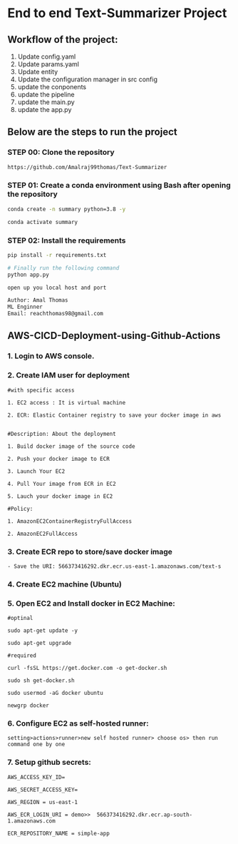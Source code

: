 # End to end Text-Summarizer Project

## Workflow of the project:

1. Update config.yaml
2. Update params.yaml
3. Update entity
4. Update the configuration manager in src config
5. update the conponents
6. update the pipeline
7. update the main.py
8. update the app.py


## Below are the steps to run the project

### STEP 00: Clone the repository

```bash
https://github.com/Amalraj99thomas/Text-Summarizer
```

### STEP 01: Create a conda environment using Bash after opening the repository

```bash
conda create -n summary python=3.8 -y
```

```bash
conda activate summary
```

### STEP 02: Install the requirements

```bash
pip install -r requirements.txt
```

```bash
# Finally run the following command
python app.py
```

```bash
open up you local host and port
```


```bash
Author: Amal Thomas
ML Enginner
Email: reachthomas98@gmail.com

```



## AWS-CICD-Deployment-using-Github-Actions

### 1. Login to AWS console.

### 2. Create IAM user for deployment

	#with specific access

	1. EC2 access : It is virtual machine

	2. ECR: Elastic Container registry to save your docker image in aws


	#Description: About the deployment

	1. Build docker image of the source code

	2. Push your docker image to ECR

	3. Launch Your EC2 

	4. Pull Your image from ECR in EC2

	5. Lauch your docker image in EC2

	#Policy:

	1. AmazonEC2ContainerRegistryFullAccess

	2. AmazonEC2FullAccess

	
### 3. Create ECR repo to store/save docker image
    - Save the URI: 566373416292.dkr.ecr.us-east-1.amazonaws.com/text-s

	
### 4. Create EC2 machine (Ubuntu) 

### 5. Open EC2 and Install docker in EC2 Machine:
	
	
	#optinal

	sudo apt-get update -y

	sudo apt-get upgrade
	
	#required

	curl -fsSL https://get.docker.com -o get-docker.sh

	sudo sh get-docker.sh

	sudo usermod -aG docker ubuntu

	newgrp docker
	
### 6. Configure EC2 as self-hosted runner:
    setting>actions>runner>new self hosted runner> choose os> then run command one by one


### 7. Setup github secrets:

    AWS_ACCESS_KEY_ID=

    AWS_SECRET_ACCESS_KEY=

    AWS_REGION = us-east-1

    AWS_ECR_LOGIN_URI = demo>>  566373416292.dkr.ecr.ap-south-1.amazonaws.com

    ECR_REPOSITORY_NAME = simple-app
